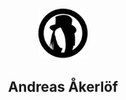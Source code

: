 <p align="center">
  <img src="logo_black.svg" alt="Logo" height="100">
  <h1 align="center">Andreas Åkerlöf</h1>
</p>
